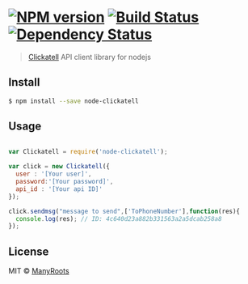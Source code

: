 #  [![NPM version][npm-image]][npm-url] [![Build Status][travis-image]][travis-url] [![Dependency Status][daviddm-url]][daviddm-image]

> [Clickatell](http://www.clickatell.com) API client library for nodejs


## Install

```sh
$ npm install --save node-clickatell
```


## Usage

```js

var Clickatell = require('node-clickatell');

var click = new Clickatell({
  user : '[Your user]',
  password:'[Your password]',
  api_id : '[Your api ID]'
});

click.sendmsg("message to send",['ToPhoneNumber'],function(res){
  console.log(res); // ID: 4c640d23a882b331563a2a5dcab258a8
});
```


## License

MIT © [ManyRoots](http://www.manyroots.es)


[npm-url]: https://npmjs.org/package/node-clickatell
[npm-image]: https://badge.fury.io/js/node-clickatell.svg
[travis-url]: https://travis-ci.org/Manyroots/node-clickatell
[travis-image]: https://travis-ci.org/Manyroots/node-clickatell.svg?branch=master
[daviddm-url]: https://david-dm.org/Manyroots/node-clickatell.svg?theme=shields.io
[daviddm-image]: https://david-dm.org/Manyroots/node-clickatell
